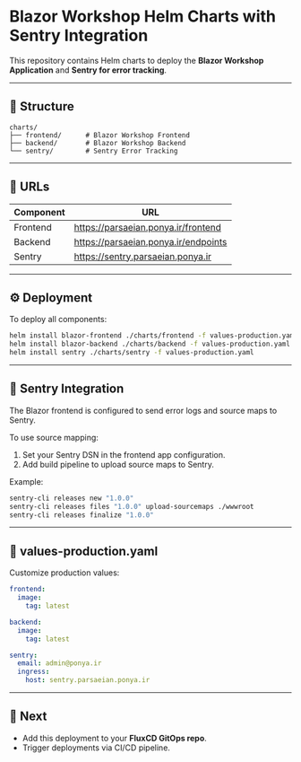 # Blazor Workshop Helm Charts with Sentry Integration

This repository contains Helm charts to deploy the **Blazor Workshop Application** and **Sentry for error tracking**.

---

## 📂 Structure

```
charts/
├── frontend/      # Blazor Workshop Frontend
├── backend/       # Blazor Workshop Backend
└── sentry/        # Sentry Error Tracking
```

---

## 🚀 URLs

| Component   | URL                                           |
|------------|-----------------------------------------------|
| Frontend   | https://parsaeian.ponya.ir/frontend           |
| Backend    | https://parsaeian.ponya.ir/endpoints          |
| Sentry     | https://sentry.parsaeian.ponya.ir             |

---

## ⚙️ Deployment

To deploy all components:

```bash
helm install blazor-frontend ./charts/frontend -f values-production.yaml
helm install blazor-backend ./charts/backend -f values-production.yaml
helm install sentry ./charts/sentry -f values-production.yaml
```

---

## 🧩 Sentry Integration

The Blazor frontend is configured to send error logs and source maps to Sentry.

To use source mapping:

1. Set your Sentry DSN in the frontend app configuration.
2. Add build pipeline to upload source maps to Sentry.

Example:

```bash
sentry-cli releases new "1.0.0"
sentry-cli releases files "1.0.0" upload-sourcemaps ./wwwroot
sentry-cli releases finalize "1.0.0"
```

---

## 📄 values-production.yaml

Customize production values:

```yaml
frontend:
  image:
    tag: latest

backend:
  image:
    tag: latest

sentry:
  email: admin@ponya.ir
  ingress:
    host: sentry.parsaeian.ponya.ir
```

---

## 🎯 Next

- Add this deployment to your **FluxCD GitOps repo**.
- Trigger deployments via CI/CD pipeline.

